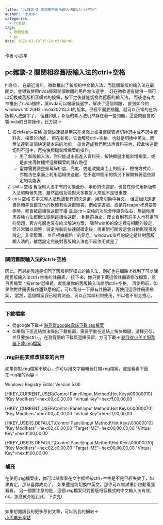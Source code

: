 ```yaml
---  
title: "pc雜談-2 關閉相容舊版輸入法的ctrl+空格"  
author: "小羔羊"  
categories: 
  - PC雜談
tags: 
  - 軟體使用
  - pc
date: 2022-02-19T15:24:03+08:00  
---  
```

  
  作者:小羔羊  
  

## pc雜談-2 關閉相容舊版輸入法的ctrl+空格

hi各位，
在最近幾年，微軟推出了新版的中文輸入法，而這個新版的輸入法在最開始，會導致使用nvda螢幕閱讀軟體的用戶無法選字，
好在微軟還有提供一個可以切換成舊版相容模式的按鈕，按下之後就能切換為舊版的輸入法，
而後也有大神推出了nvda插件，讓nvda可以報讀候選字，解決了這個問題，
直到如今的windows 10 20H2+nvda2021年3.1的版本，已經不需要插鍵，就可以正常的在新版輸入法選字了，
但雖如此，新版的輸入法仍然存在著一些問題，這些問題會影響nvda的日常操作，比方說→

1. 按ctrl+alt+空格
這個快速鍵是用來在桌面上或檔案總管裡切換選中或不選中資料夾、檔案的功能，
但在新板，它會觸發ctrl+空格，也就是切換中英文，而無法達到這個快速鍵本來的功能，
這會造成我們無法再資料夾內，按此快速鍵切到不選中，再按快顯鍵新增檔案的操作，
   * 用了新版輸入法，你只能退出再進入資料夾，按快顯鍵才能新增檔案，或是直接再軟體裡選擇檔案的儲存路徑
   * 當你需要調整螢幕解析度、亮度、或是改變桌面上的圖示、檢視方式時，你無法在桌面上利用這組快速鍵，在不選中圖示的情況下展開有著這些設定的功能表
1. shift+空格
舊版輸入法才有的切換全形、半形的快速鍵，也會在你使用新版輸入法的時候失效，雖然這個功能對大多數盲人來說不是很重要
1. ctrl+空格
在中文輸入法應該都有的快速鍵，用來切換中英文，
但這組快速鍵很高頻率會跟其他的軟體有快速鍵衝突，例如完遊戲、或是在reaper裡想要暫停時，都會被這組快速鍵干擾
並且ctrl+空格的功能會伴隨你左右，無論你用盡各種方法都無法關閉這組快速鍵，
到目前為止，爬文看到有許多人也有相同的問題，官方克服也沒有給出解決方案，
雖然win10的設定裡有相關的設定，但非常難以調整，設定完新的快速鍵確定後，再重新打開設定會自動恢復預設設定，非常頑固，
並且根據網路上的訊息，windows10裡的設定是針對舊版輸入法的，雖然設定完後對舊版輸入法也不起作用就是了


---


### 關閉舊版輸入法的ctrl+空格

因此，再最終我還是切回了舊版相容模式的輸入法，剛好也在網路上找到了可以關閉舊版輸入法ctrl+空格的註冊表，
接下來，你只要下載這個註冊表修改檔案，並且再檔案上按enter選擇是，就能讓你的舊版輸入法關閉ctrl+空格，
再使用前，如果你對註冊表操作還熟悉的話，可以輩分一下原有註冊表，再使用這個註冊表檔案，
當然，這個檔案我已經實測過，可以正常順利的使用，所以也不用太擔心。

---


### 下載檔案

* 從google下載→
[點我從google雲端下載.reg檔案](https://drive.google.com/uc?export=download&id=1dVJkGK3XAYojrFXBumq5XqpSAUJT7952)
* 如果點下面連結無法彈出下載視窗，需要手動在連結上按快顯鍵，選擇另存，並且要按ctrl+j，在瀏覽器的下載頁選擇保留，方可下載→
[點我從小羔羊服務器下載.reg檔案](https://file.lamb.tw/f/4846698eb98141d4bc09/?dl=1)


### .reg註冊表修改檔案的內容

如果你對.reg檔案不放心，你可以用文字編輯器打開.reg檔案，或是看看下面在.reg裡的內容→

Windows Registry Editor Version 5.00

[HKEY_CURRENT_USER\Control Panel\Input Method\Hot Keys\00000010]
"Key Modifiers"=hex:00,c0,00,00
"Virtual Key"=hex:ff,00,00,00

[HKEY_CURRENT_USER\Control Panel\Input Method\Hot Keys\00000070]
"Key Modifiers"=hex:00,c0,00,00
"Virtual Key"=hex:ff,00,00,00

[HKEY_USERS\.DEFAULT\Control Panel\Input Method\Hot Keys\00000010]
"Key Modifiers"=hex:02,c0,00,00
"Target IME"=hex:00,00,00,00
"Virtual Key"=hex:ff,00,00,00

[HKEY_USERS\.DEFAULT\Control Panel\Input Method\Hot Keys\00000070]
"Key Modifiers"=hex:02,c0,00,00
"Target IME"=hex:00,00,00,00
"Virtual Key"=hex:ff,00,00,00

### 補充

在使用.reg檔案後，你可以試看看在文字框裡按ctrl+空格是不是已經失效了，如果肯定，那恭喜你成功了，
如果還是能切換中英文，那你可以嘗試重新啟動電腦看看，
另一個要注意的是，這個.reg檔案只對舊版相容模式的中文輸入法有效，
ok，那麼就介紹到此，下次見!

---  
  
如果想閱讀我的更多原創文章，可以到我的網站→  
[小羔羊分享站](https://lamb.tw/)